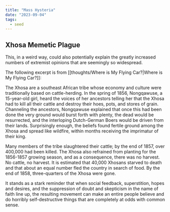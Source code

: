 ```yaml
---
title: "Mass Hysteria"
date: "2023-09-04"
tags:
  - seed
---
```


## Xhosa Memetic Plague

This, in a weird way, could also potentially explain the greatly increased numbers of extremist opinions that are seemingly so widespread.

The following excerpt is from [[thoughts/Where is My Flying Car?|Where is My Flying Car?]]:

The Xhosa are a southeast African tribe whose economy and culture were traditionally based on cattle-herding. In the spring of 1856, Nongqawuse, a 15-year-old girl, heard the voices of her ancestors telling her that the Xhosa had to kill all their cattle and destroy their hoes, pots, and stores of grain. Channeling the ancestors, Nongqawuse explained that once this had been done the very ground would burst forth with plenty, the dead would be resurrected, and the interloping Dutch-German Boers would be driven from their lands. Surprisingly enough, the beliefs found fertile ground among the Xhosa and spread like wildfire, within months receiving the imprimatur of their king.

Many members of the tribe slaughtered their cattle; by the end of 1857, over 400,000 had been killed. The Xhosa also refrained from planting for the 1856-1857 growing season, and as a consequence, there was no harvest. No cattle, no harvest. It is estimated that 40,000 Xhosans starved to death and that about an equal number fled the country in search of food. By the end of 1858, three-quarters of the Xhosa were gone.

It stands as a stark reminder that when social feedback, superstition, hopes and desires, and the suppression of doubt and skepticism in the name of faith line up, the resulting movement can make an entire people believe and do horribly self-destructive things that are completely at odds with common sense.